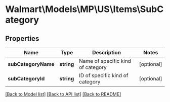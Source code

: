 # Walmart\Models\MP\US\Items\SubCategory

## Properties

Name | Type | Description | Notes
------------ | ------------- | ------------- | -------------
**subCategoryName** | **string** | Name of specific kind of category | [optional]
**subCategoryId** | **string** | ID of specific kind of category | [optional]


[[Back to Model list]](./) [[Back to API list]](../../../../../README.md#supported-apis) [[Back to README]](../../../../../README.md)
